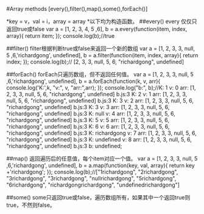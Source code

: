 #Array methods [every(),filter(),map(),some(),forEach()]


*key = v，val = i，array	= array
*以下均为构造函数。
##every()
every 仅仅只返回true或false
var a = [1, 2, 3, 4, 5 ,6],
b = a.every(function(item, index, array){
        return item;
});
console.log(b);//true


##filter()
filter根据判断true或false来返回一个新的数组
var a = [1, 2, 3, 3, null, 5 ,6,'richardgong', undefined],
b = a.filter(function(item, index, array){
        return index;
});
console.log(b);// [2, 3, 3, null, 5, 6, "richardgong", undefined] 

##forEach()
forEach只遍历数组，但不返回任何值。
var a = [1, 2, 3, 3, null, 5 ,6,'richardgong', undefined],
b = a.forEach(function(k, v, arr){
        console.log('K:',k, "v:", v, "arr:",arr);
});
console.log("b:", b);//K: 1 v: 0 arr: [1, 2, 3, 3, null, 5, 6, "richardgong", undefined] b.js:3
K: 2 v: 1 arr: [1, 2, 3, 3, null, 5, 6, "richardgong", undefined] b.js:3
K: 3 v: 2 arr: [1, 2, 3, 3, null, 5, 6, "richardgong", undefined] b.js:3
K: 3 v: 3 arr: [1, 2, 3, 3, null, 5, 6, "richardgong", undefined] b.js:3
K: null v: 4 arr: [1, 2, 3, 3, null, 5, 6, "richardgong", undefined] b.js:3
K: 5 v: 5 arr: [1, 2, 3, 3, null, 5, 6, "richardgong", undefined] b.js:3
K: 6 v: 6 arr: [1, 2, 3, 3, null, 5, 6, "richardgong", undefined] b.js:3
K: richardgong v: 7 arr: [1, 2, 3, 3, null, 5, 6, "richardgong", undefined] b.js:3
K: undefined v: 8 arr: [1, 2, 3, 3, null, 5, 6, "richardgong", undefined] b.js:3
b: undefined;

##map()
返回遍历后的任意值，每个item对应一个值。
var a = [1, 2, 3, 3, null, 5 ,6,'richardgong', undefined],
b = a.map(function(key, val, array){
        return key +'richardgong';
    });
console.log(b);//["1richardgong", "2richardgong", "3richardgong", "3richardgong", "nullrichardgong", "5richardgong", "6richardgong", "richardgongrichardgong", "undefinedrichardgong"]

##some()
some只返回true或false，遍历数组所有，如果其中一个返回true则true，不然则false。
